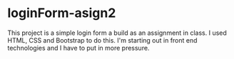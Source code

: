# loginForm-asign2
This project is a simple login form a build as an assignment in class. I used HTML, CSS and Bootstrap to do this. I'm starting out in front end technologies and I have to put in more pressure.
